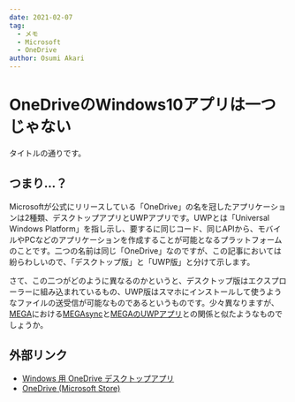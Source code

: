 ```yaml
---
date: 2021-02-07
tag: 
  - メモ
  - Microsoft
  - OneDrive
author: Osumi Akari
---
```

# OneDriveのWindows10アプリは一つじゃない
タイトルの通りです。

## つまり…？
Microsoftが公式にリリースしている「OneDrive」の名を冠したアプリケーションは2種類、デスクトップアプリとUWPアプリです。UWPとは「Universal Windows Platform」を指し示し、要するに同じコード、同じAPIから、モバイルやPCなどのアプリケーションを作成することが可能となるプラットフォームのことです。二つの名前は同じ「OneDrive」なのですが、この記事においては紛らわしいので、「デスクトップ版」と「UWP版」と分けて示します。

さて、この二つがどのように異なるのかというと、デスクトップ版はエクスプローラーに組み込まれているもの、UWP版はスマホにインストールして使うようなファイルの送受信が可能なものであるというものです。少々異なりますが、[MEGA](https://mega.nz/aff=6gyu2-41XGg)における[MEGAsync](https://mega.nz/sync/aff=6gyu2-41XGg)と[MEGAのUWPアプリ](https://www.microsoft.com/store/productId/9WZDNCRCWSJR)との関係と似たようなものでしょうか。

## 外部リンク
* [Windows 用 OneDrive デスクトップアプリ](https://support.microsoft.com/ja-jp/office/windows-%E7%94%A8-onedrive-%E3%83%87%E3%82%B9%E3%82%AF%E3%83%88%E3%83%83%E3%83%97%E3%82%A2%E3%83%97%E3%83%AA-579d71c9-fbdd-4d6a-80ba-d0fac3920aac)
* [OneDrive (Microsoft Store)](https://www.microsoft.com/store/productId/9WZDNCRFJ1P3)